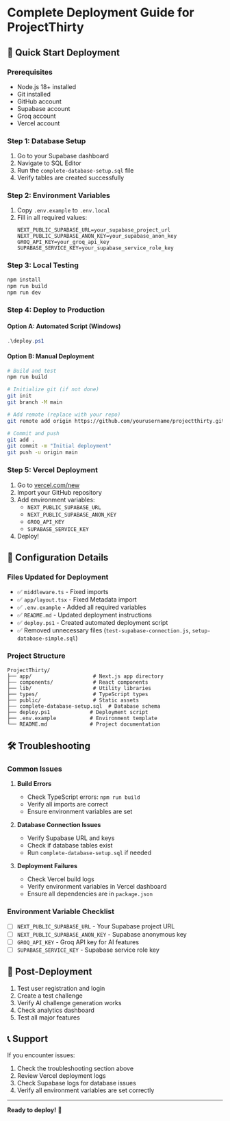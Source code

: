 # Complete Deployment Guide for ProjectThirty

## 🚀 Quick Start Deployment

### Prerequisites
- Node.js 18+ installed
- Git installed
- GitHub account
- Supabase account
- Groq account
- Vercel account

### Step 1: Database Setup
1. Go to your Supabase dashboard
2. Navigate to SQL Editor
3. Run the `complete-database-setup.sql` file
4. Verify tables are created successfully

### Step 2: Environment Variables
1. Copy `.env.example` to `.env.local`
2. Fill in all required values:
   ```env
   NEXT_PUBLIC_SUPABASE_URL=your_supabase_project_url
   NEXT_PUBLIC_SUPABASE_ANON_KEY=your_supabase_anon_key
   GROQ_API_KEY=your_groq_api_key
   SUPABASE_SERVICE_KEY=your_supabase_service_role_key
   ```

### Step 3: Local Testing
```bash
npm install
npm run build
npm run dev
```

### Step 4: Deploy to Production

#### Option A: Automated Script (Windows)
```powershell
.\deploy.ps1
```

#### Option B: Manual Deployment
```bash
# Build and test
npm run build

# Initialize git (if not done)
git init
git branch -M main

# Add remote (replace with your repo)
git remote add origin https://github.com/yourusername/projectthirty.git

# Commit and push
git add .
git commit -m "Initial deployment"
git push -u origin main
```

### Step 5: Vercel Deployment
1. Go to [vercel.com/new](https://vercel.com/new)
2. Import your GitHub repository
3. Add environment variables:
   - `NEXT_PUBLIC_SUPABASE_URL`
   - `NEXT_PUBLIC_SUPABASE_ANON_KEY`
   - `GROQ_API_KEY`
   - `SUPABASE_SERVICE_KEY`
4. Deploy!

## 🔧 Configuration Details

### Files Updated for Deployment
- ✅ `middleware.ts` - Fixed imports
- ✅ `app/layout.tsx` - Fixed Metadata import
- ✅ `.env.example` - Added all required variables
- ✅ `README.md` - Updated deployment instructions
- ✅ `deploy.ps1` - Created automated deployment script
- ✅ Removed unnecessary files (`test-supabase-connection.js`, `setup-database-simple.sql`)

### Project Structure
```
ProjectThirty/
├── app/                    # Next.js app directory
├── components/             # React components
├── lib/                    # Utility libraries
├── types/                  # TypeScript types
├── public/                 # Static assets
├── complete-database-setup.sql  # Database schema
├── deploy.ps1             # Deployment script
├── .env.example           # Environment template
└── README.md              # Project documentation
```

## 🛠️ Troubleshooting

### Common Issues

1. **Build Errors**
   - Check TypeScript errors: `npm run build`
   - Verify all imports are correct
   - Ensure environment variables are set

2. **Database Connection Issues**
   - Verify Supabase URL and keys
   - Check if database tables exist
   - Run `complete-database-setup.sql` if needed

3. **Deployment Failures**
   - Check Vercel build logs
   - Verify environment variables in Vercel dashboard
   - Ensure all dependencies are in `package.json`

### Environment Variable Checklist
- [ ] `NEXT_PUBLIC_SUPABASE_URL` - Your Supabase project URL
- [ ] `NEXT_PUBLIC_SUPABASE_ANON_KEY` - Supabase anonymous key
- [ ] `GROQ_API_KEY` - Groq API key for AI features
- [ ] `SUPABASE_SERVICE_KEY` - Supabase service role key

## 🎉 Post-Deployment

1. Test user registration and login
2. Create a test challenge
3. Verify AI challenge generation works
4. Check analytics dashboard
5. Test all major features

## 📞 Support

If you encounter issues:
1. Check the troubleshooting section above
2. Review Vercel deployment logs
3. Check Supabase logs for database issues
4. Verify all environment variables are set correctly

---

**Ready to deploy!** 🚀